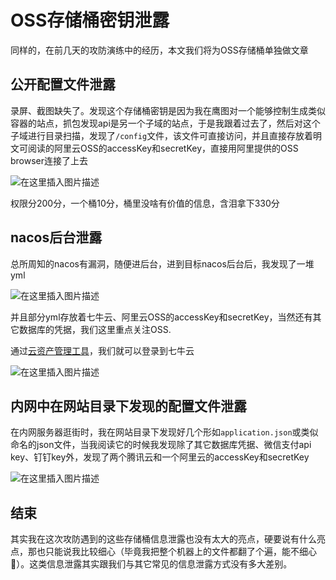# OSS存储桶密钥泄露

同样的，在前几天的攻防演练中的经历，本文我们将为OSS存储桶单独做文章

## 公开配置文件泄露

录屏、截图缺失了。发现这个存储桶密钥是因为我在鹰图对一个能够控制生成类似容器的站点，抓包发现api是另一个子域的站点，于是我跟着过去了，然后对这个子域进行目录扫描，发现了`/config`文件，该文件可直接访问，并且直接存放着明文可阅读的阿里云OSS的accessKey和secretKey，直接用阿里提供的OSS browser连接了上去

![在这里插入图片描述](https://i-blog.csdnimg.cn/direct/d5c76e6bd3e247cc854b6abb6fc4bdeb.png)

权限分200分，一个桶10分，桶里没啥有价值的信息，含泪拿下330分

## nacos后台泄露

总所周知的nacos有漏洞，随便进后台，进到目标nacos后台后，我发现了一堆yml

![在这里插入图片描述](https://i-blog.csdnimg.cn/direct/5980a94692b74ba0bc61a38371afea38.png)

并且部分yml存放着七牛云、阿里云OSS的accessKey和secretKey，当然还有其它数据库的凭据，我们这里重点关注OSS.

通过[云资产管理工具](https://github.com/dark-kingA/cloudTools)，我们就可以登录到七牛云

![在这里插入图片描述](https://i-blog.csdnimg.cn/direct/3e9619aa60be4e1599b61e13e7d8ce75.png)

## 内网中在网站目录下发现的配置文件泄露

在内网服务器逛街时，我在网站目录下发现好几个形如`application.json`或类似命名的json文件，当我阅读它的时候我发现除了其它数据库凭据、微信支付api key、钉钉key外，发现了两个腾讯云和一个阿里云的accessKey和secretKey

![在这里插入图片描述](https://i-blog.csdnimg.cn/direct/84c63014b7734af0bcf6d0e7418c3a8d.png)

## 结束

其实我在这次攻防遇到的这些存储桶信息泄露也没有太大的亮点，硬要说有什么亮点，那也只能说我比较细心（毕竟我把整个机器上的文件都翻了个遍，能不细心🐎）。这类信息泄露其实跟我们与其它常见的信息泄露方式没有多大差别。